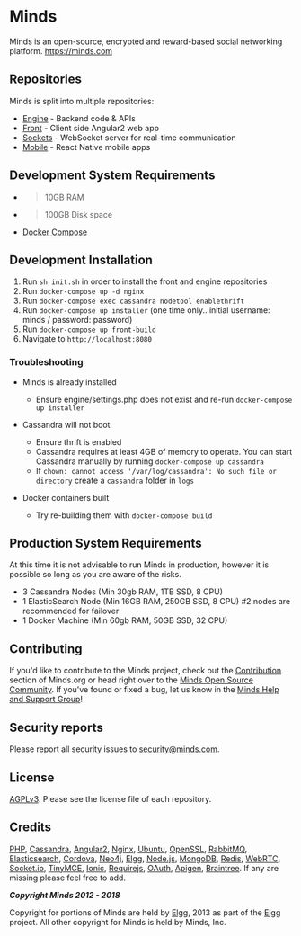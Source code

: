 Minds
=====
Minds is an open-source, encrypted and reward-based social networking platform. https://minds.com

## Repositories

Minds is split into multiple repositories:

- [Engine](https://github.com/Minds/engine) - Backend code & APIs
- [Front](https://github.com/Minds/front) - Client side Angular2 web app
- [Sockets](https://github.com/Minds/sockets) - WebSocket server for real-time communication
- [Mobile](https://github.com/Minds/mobile-native) - React Native mobile apps


## Development System Requirements

- > 10GB RAM
- > 100GB Disk space
- [Docker Compose](https://docs.docker.com/compose/)

## Development Installation

1. Run `sh init.sh` in order to install the front and engine repositories
2. Run `docker-compose up -d nginx`
3. Run `docker-compose exec cassandra nodetool enablethrift`
4. Run `docker-compose up installer` (one time only.. initial username: minds / password: password)
5. Run `docker-compose up front-build`
6. Navigate to `http://localhost:8080`

### Troubleshooting

- Minds is already installed
  - Ensure engine/settings.php does not exist and re-run `docker-compose up installer`

- Cassandra will not boot
  - Ensure thrift is enabled
  - Cassandra requires at least 4GB of memory to operate. You can start Cassandra manually by running `docker-compose up cassandra`
  - If `chown: cannot access '/var/log/cassandra': No such file or directory` create a `cassandra` folder in `logs`

- Docker containers built
  - Try re-building them with `docker-compose build`

## Production System Requirements

At this time it is not advisable to run Minds in production, however it is possible so long as you are aware of the risks.

- 3 Cassandra Nodes (Min 30gb RAM, 1TB SSD, 8 CPU)
- 1 ElasticSearch Node (Min 16GB RAM, 250GB SSD, 8 CPU) #2 nodes are recommended for failover
- 1 Docker Machine (Min 60gb RAM, 50GB SSD, 32 CPU)


## Contributing
If you'd like to contribute to the Minds project, check out the [Contribution](https://www.minds.org/docs/contributing.html) section of Minds.org or head right over to the [Minds Open Source Community](https://www.minds.com/groups/profile/365903183068794880).  If you've found or fixed a bug, let us know in the [Minds Help and Support Group](https://www.minds.com/groups/profile/100000000000000681/activity)!

## Security reports
Please report all security issues to [security@minds.com](mailto:security@minds.com).

## License
[AGPLv3](https://www.minds.org/docs/license.html). Please see the license file of each repository.

## Credits
[PHP](https://php.net), [Cassandra](http://cassandra.apache.org/), [Angular2](http://angular.io), [Nginx](https://nginx.com), [Ubuntu](https://ubuntu.com), [OpenSSL](https://www.openssl.org/), [RabbitMQ](https://www.rabbitmq.com/), [Elasticsearch](https://www.elastic.co/), [Cordova](https://cordova.apache.org/), [Neo4j](https://neo4j.com/), [Elgg](http://elgg.org), [Node.js](https://nodejs.org/en/), [MongoDB](https://www.mongodb.com/), [Redis](http://redis.io/), [WebRTC](https://webrtc.org/), [Socket.io](http://socket.io/), [TinyMCE](https://www.tinymce.com/), [Ionic](http://ionicframework.com/), [Requirejs](http://requirejs.org/), [OAuth](http://oauth.net/2/), [Apigen](http://www.apigen.org/), [Braintree](https://www.braintreepayments.com/). If any are missing please feel free to add.

___Copyright Minds 2012 - 2018___

Copyright for portions of Minds are held by [Elgg](http://elgg.org), 2013 as part of the [Elgg](http://elgg.org) project. All other copyright for Minds is held by Minds, Inc.
